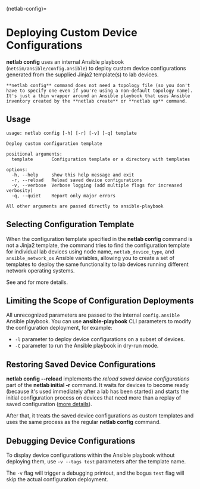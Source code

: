 (netlab-config)=
# Deploying Custom Device Configurations

**netlab config** uses an internal Ansible playbook (`netsim/ansible/config.ansible`) to deploy custom device configurations generated from the supplied Jinja2 template(s) to lab devices.

```{tip}
**netlab config** command does not need a topology file (so you don't have to specify one even if you're using a non-default topology name). It's just a thin wrapper around an Ansible playbook that uses Ansible inventory created by the **netlab create** or **netlab up** command.
```

## Usage

```text
usage: netlab config [-h] [-r] [-v] [-q] template

Deploy custom configuration template

positional arguments:
  template       Configuration template or a directory with templates

options:
  -h, --help     show this help message and exit
  -r, --reload   Reload saved device configurations
  -v, --verbose  Verbose logging (add multiple flags for increased verbosity)
  -q, --quiet    Report only major errors

All other arguments are passed directly to ansible-playbook
```

## Selecting Configuration Template

When the configuration template specified in the **netlab config** command is not a Jinja2 template, the command tries to find the configuration template for individual lab devices using node name, `netlab_device_type`, and `ansible_network_os` Ansible variables, allowing you to create a set of templates to deploy the same functionality to lab devices running different network operating systems.

See [](netlab-initial-custom) and [](dev-find-custom) for more details.

## Limiting the Scope of Configuration Deployments

All unrecognized parameters are passed to the internal `config.ansible` Ansible playbook. You can use **ansible-playbook** CLI parameters to modify the configuration deployment, for example:

* `-l` parameter to deploy device configurations on a subset of devices.
* `-C` parameter to run the Ansible playbook in dry-run mode.

## Restoring Saved Device Configurations

**netlab config --reload** implements the *reload saved device configurations* part of the **netlab initial -r** command. It waits for devices to become ready (because it's used immediately after a lab has been started) and starts the initial configuration process on devices that need more than a replay of saved configuration ([more details](netlab-up-reload)).

After that, it treats the saved device configurations as custom templates and uses the same process as the regular **netlab config** command.

## Debugging Device Configurations

To display device configurations within the Ansible playbook without deploying them, use `-v --tags test` parameters after the template name. 

The `-v` flag will trigger a debugging printout, and the bogus `test` flag will skip the actual configuration deployment.
